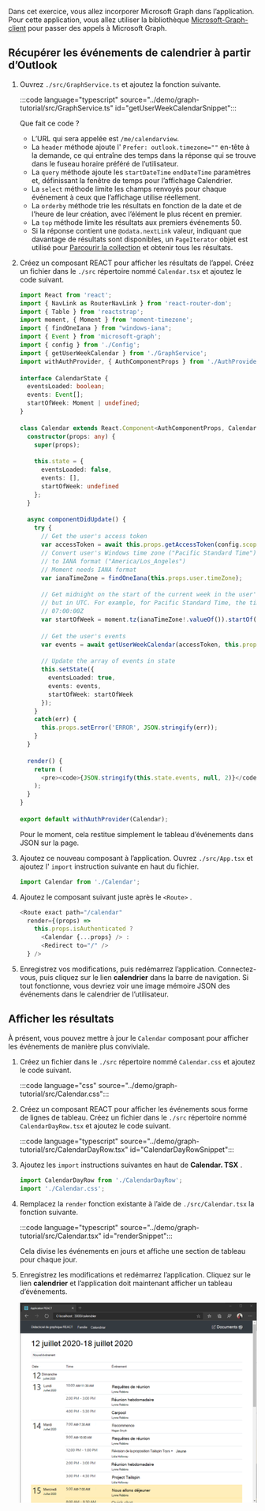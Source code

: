 <!-- markdownlint-disable MD002 MD041 -->

Dans cet exercice, vous allez incorporer Microsoft Graph dans l’application. Pour cette application, vous allez utiliser la bibliothèque [Microsoft-Graph-client](https://github.com/microsoftgraph/msgraph-sdk-javascript) pour passer des appels à Microsoft Graph.

## <a name="get-calendar-events-from-outlook"></a>Récupérer les événements de calendrier à partir d’Outlook

1. Ouvrez `./src/GraphService.ts` et ajoutez la fonction suivante.

    :::code language="typescript" source="../demo/graph-tutorial/src/GraphService.ts" id="getUserWeekCalendarSnippet":::

    Que fait ce code ?

    - L’URL qui sera appelée est `/me/calendarview`.
    - La `header` méthode ajoute l' `Prefer: outlook.timezone=""` en-tête à la demande, ce qui entraîne des temps dans la réponse qui se trouve dans le fuseau horaire préféré de l’utilisateur.
    - La `query` méthode ajoute les `startDateTime` `endDateTime` paramètres et, définissant la fenêtre de temps pour l’affichage Calendrier.
    - La `select` méthode limite les champs renvoyés pour chaque événement à ceux que l’affichage utilise réellement.
    - La `orderby` méthode trie les résultats en fonction de la date et de l’heure de leur création, avec l’élément le plus récent en premier.
    - La `top` méthode limite les résultats aux premiers événements 50.
    - Si la réponse contient une `@odata.nextLink` valeur, indiquant que davantage de résultats sont disponibles, un `PageIterator` objet est utilisé pour [Parcourir la collection](https://docs.microsoft.com/graph/sdks/paging?tabs=typeScript) et obtenir tous les résultats.

1. Créez un composant REACT pour afficher les résultats de l’appel. Créez un fichier dans le `./src` répertoire nommé `Calendar.tsx` et ajoutez le code suivant.

    ```typescript
    import React from 'react';
    import { NavLink as RouterNavLink } from 'react-router-dom';
    import { Table } from 'reactstrap';
    import moment, { Moment } from 'moment-timezone';
    import { findOneIana } from "windows-iana";
    import { Event } from 'microsoft-graph';
    import { config } from './Config';
    import { getUserWeekCalendar } from './GraphService';
    import withAuthProvider, { AuthComponentProps } from './AuthProvider';

    interface CalendarState {
      eventsLoaded: boolean;
      events: Event[];
      startOfWeek: Moment | undefined;
    }

    class Calendar extends React.Component<AuthComponentProps, CalendarState> {
      constructor(props: any) {
        super(props);

        this.state = {
          eventsLoaded: false,
          events: [],
          startOfWeek: undefined
        };
      }

      async componentDidUpdate() {
        try {
          // Get the user's access token
          var accessToken = await this.props.getAccessToken(config.scopes);
          // Convert user's Windows time zone ("Pacific Standard Time")
          // to IANA format ("America/Los_Angeles")
          // Moment needs IANA format
          var ianaTimeZone = findOneIana(this.props.user.timeZone);

          // Get midnight on the start of the current week in the user's timezone,
          // but in UTC. For example, for Pacific Standard Time, the time value would be
          // 07:00:00Z
          var startOfWeek = moment.tz(ianaTimeZone!.valueOf()).startOf('week').utc();

          // Get the user's events
          var events = await getUserWeekCalendar(accessToken, this.props.user.timeZone, startOfWeek);

          // Update the array of events in state
          this.setState({
            eventsLoaded: true,
            events: events,
            startOfWeek: startOfWeek
          });
        }
        catch(err) {
          this.props.setError('ERROR', JSON.stringify(err));
        }
      }

      render() {
        return (
          <pre><code>{JSON.stringify(this.state.events, null, 2)}</code></pre>
        );
      }
    }

    export default withAuthProvider(Calendar);
    ```

    Pour le moment, cela restitue simplement le tableau d’événements dans JSON sur la page.

1. Ajoutez ce nouveau composant à l’application. Ouvrez `./src/App.tsx` et ajoutez l' `import` instruction suivante en haut du fichier.

    ```typescript
    import Calendar from './Calendar';
    ```

1. Ajoutez le composant suivant juste après le `<Route>` .

    ```typescript
    <Route exact path="/calendar"
      render={(props) =>
        this.props.isAuthenticated ?
          <Calendar {...props} /> :
          <Redirect to="/" />
      } />
    ```

1. Enregistrez vos modifications, puis redémarrez l’application. Connectez-vous, puis cliquez sur le lien **calendrier** dans la barre de navigation. Si tout fonctionne, vous devriez voir une image mémoire JSON des événements dans le calendrier de l’utilisateur.

## <a name="display-the-results"></a>Afficher les résultats

À présent, vous pouvez mettre à jour le `Calendar` composant pour afficher les événements de manière plus conviviale.

1. Créez un fichier dans le `./src` répertoire nommé `Calendar.css` et ajoutez le code suivant.

    :::code language="css" source="../demo/graph-tutorial/src/Calendar.css":::

1. Créez un composant REACT pour afficher les événements sous forme de lignes de tableau. Créez un fichier dans le `./src` répertoire nommé `CalendarDayRow.tsx` et ajoutez le code suivant.

    :::code language="typescript" source="../demo/graph-tutorial/src/CalendarDayRow.tsx" id="CalendarDayRowSnippet":::

1. Ajoutez les `import` instructions suivantes en haut de **Calendar. TSX** .

    ```typescript
    import CalendarDayRow from './CalendarDayRow';
    import './Calendar.css';
    ```

1. Remplacez la `render` fonction existante à l’aide de `./src/Calendar.tsx` la fonction suivante.

    :::code language="typescript" source="../demo/graph-tutorial/src/Calendar.tsx" id="renderSnippet":::

    Cela divise les événements en jours et affiche une section de tableau pour chaque jour.

1. Enregistrez les modifications et redémarrez l’application. Cliquez sur le lien **calendrier** et l’application doit maintenant afficher un tableau d’événements.

    ![Capture d’écran du tableau des événements](./images/add-msgraph-01.png)
